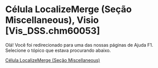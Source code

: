 
# Célula LocalizeMerge (Seção Miscellaneous), Visio [Vis_DSS.chm60053]

Olá! Você foi redirecionado para uma das nossas páginas de Ajuda F1. Selecione o tópico que estava procurando abaixo.

[Célula LocalizeMerge (Seção Miscellaneous)](http://msdn.microsoft.com/library/734d4415-05dd-4c4d-763e-e035fa56dcec%28Office.15%29.aspx)

